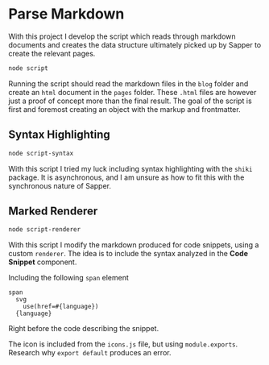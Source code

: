 # Parse Markdown

With this project I develop the script which reads through markdown documents and creates the data structure ultimately picked up by Sapper to create the relevant pages.

```bash
node script
```

Running the script should read the markdown files in the `blog` folder and create an `html` document in the `pages` folder. These `.html` files are however just a proof of concept more than the final result. The goal of the script is first and foremost creating an object with the markup and frontmatter.

## Syntax Highlighting

```bash
node script-syntax
```

With this script I tried my luck including syntax highlighting with the `shiki` package. It is asynchronous, and I am unsure as how to fit this with the synchronous nature of Sapper.

## Marked Renderer

```bash
node script-renderer
```

With this script I modify the markdown produced for code snippets, using a custom `renderer`. The idea is to include the syntax analyzed in the **Code Snippet** component.

Including the following `span` element

```pug
span
  svg
    use(href=#{language})
  {language}
```

Right before the code describing the snippet.

The icon is included from the `icons.js` file, but using `module.exports`. Research why `export default` produces an error.
